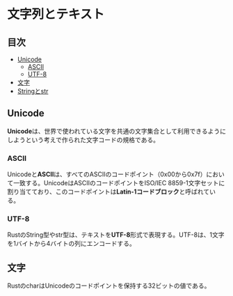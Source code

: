 # 文字列とテキスト


## 目次

- [Unicode](#unicode)
	- [ASCII](#ascii)
	- [UTF-8](#utf-8)
- [文字](#文字)
- [Stringとstr](#文字)


## Unicode

**Unicode**は、世界で使われている文字を共通の文字集合として利用できるようにしようという考えで作られた文字コードの規格である。

### ASCII

Unicodeと**ASCII**は、すべてのASCIIのコードポイント（0x00から0x7f）において一致する。UnicodeはASCIIのコードポイントをISO/IEC 8859-1文字セットに割り当てており、このコードポイントは**Latin-1コードブロック**と呼ばれている。

### UTF-8

RustのString型やstr型は、テキストを**UTF-8**形式で表現する。UTF-8は、1文字を1バイトから4バイトの列にエンコードする。


## 文字

RustのcharはUnicodeのコードポイントを保持する32ビットの値である。
